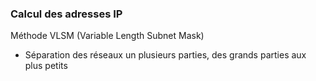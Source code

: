 ### Calcul des adresses IP
Méthode VLSM (Variable Length Subnet Mask)
- Séparation des réseaux un plusieurs parties, des grands parties aux plus petits
